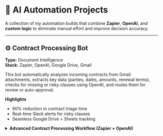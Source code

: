 # 🧠 AI Automation Projects
A collection of my automation builds that combine **Zapier**, **OpenAI**, and **custom logic** to eliminate manual effort and improve decision accuracy.

---

## ⚙️ Contract Processing Bot
**Type:** Document Intelligence  
**Stack:** Zapier, OpenAI, Google Drive, Gmail  

This bot automatically analyzes incoming contracts from Gmail attachments, extracts key data (parties, dates, amounts, renewal terms), checks for missing or risky clauses using OpenAI, and routes them for review or auto-approval.

**Highlights**
- 90% reduction in contract triage time  
- Real-time Slack alerts for risky clauses  
- Seamless Google Drive + Sheets tracking
  
<details>
<summary><strong>Advanced Contract Processing Workflow (Zapier + OpenAI)</strong></summary>

```mermaid
flowchart TD
  subgraph Intake
    A1["(1) Gmail Trigger: new attachment matching “contract”"]
    A2["(2) Slack: immediate intake notification"]
    A3{"(3) Filter: file is a contract?"}
    A1 --> A2 --> A3
  end

  A3 -- Yes --> A4["(4) Save to Google Drive → /Contracts/Incoming"]
  A3 -- No  --> R1["Stop + Log skip in Sheets"] --> H1[End]

  subgraph AI_Extraction_and_Validation
    direction TB
    B1["(5) OpenAI: extract JSON summary (parties, dates, amounts, renewal, risks)"]
    B2{"Schema-valid JSON with required fields?"}
    B1 --> B2
    B2 -- No --> B1R["Retry: stricter system prompt + few-shot + (optional) OCR fallback"]
    B1R --> B2
    B2 -- Yes --> C1["(6) Code by Zapier: parse JSON → typed fields"]
  end

  A4 --> B1
  C1 --> D1["(7) Google Sheets: append full run log (inputs, outputs, file link)"]

  subgraph Routing_and_Actions
    D2{"(8) Risks detected or missing clauses?"}
    D2 -- Yes --> E1["Slack: human review thread with summary, risks, Drive link"]
    D2 -- No  --> F1["Move file → /Contracts/Approved"]
    F1 --> F2["(9) Gmail: send confirmation to requester (auto-approved)"]
  end

  D1 --> D2
  E1 --> H1
  F2 --> H1



**Workflow Steps**
1. **Trigger:** Gmail — new attachment containing “contract”
2. **Notify:** Send immediate Slack notification (intake)
3. **Filter:** Only process contract files (skip & log others)
4. **Store:** Upload to Google Drive → `/Contracts/Incoming`
5. **Extract:** OpenAI step creates JSON summary (parties, dates, amounts, renewal, risks)
6. **Parse:** Code by Zapier converts JSON to typed fields
7. **Log:** Append all run details to Google Sheets
8. **Route:** If risks found → Slack human review thread; else continue
9. **Confirm:** Send email confirmations for auto-approved contracts

